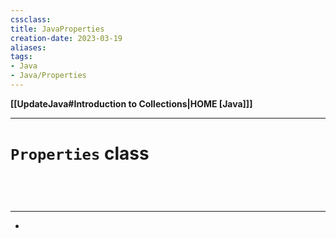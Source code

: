 ```yaml
---
cssclass:
title: JavaProperties
creation-date: 2023-03-19
aliases:
tags:
- Java
- Java/Properties
---
```

**[[UpdateJava#Introduction to Collections|HOME [Java]]]**

---
# `Properties` class

<br>

# 
---
- 